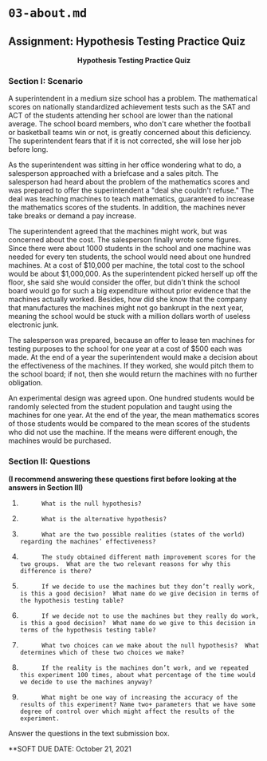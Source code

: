 # `03-about.md`

## Assignment: Hypothesis Testing Practice Quiz

<div align="center" style="font-weight: bold">
Hypothesis Testing Practice Quiz
</div >

### Section I: Scenario

A superintendent in a medium size school has a problem. The mathematical scores on nationally standardized achievement tests such as the SAT and ACT of the students attending her school are lower than the national average. The school board members, who don't care whether the football or basketball teams win or not, is greatly concerned about this deficiency. The superintendent fears that if it is not corrected, she will lose her job before long.

As the superintendent was sitting in her office wondering what to do, a salesperson approached with a briefcase and a sales pitch. The salesperson had heard about the problem of the mathematics scores and was prepared to offer the superintendent a "deal she couldn't refuse." The deal was teaching machines to teach mathematics, guaranteed to increase the mathematics scores of the students. In addition, the machines never take breaks or demand a pay increase.

The superintendent agreed that the machines might work, but was concerned about the cost. The salesperson finally wrote some figures. Since there were about 1000 students in the school and one machine was needed for every ten students, the school would need about one hundred machines. At a cost of $10,000 per machine, the total cost to the school would be about $1,000,000. As the superintendent picked herself up off the floor, she said she would consider the offer, but didn't think the school board would go for such a big expenditure without prior evidence that the machines actually worked. Besides, how did she know that the company that manufactures the machines might not go bankrupt in the next year, meaning the school would be stuck with a million dollars worth of useless electronic junk.

The salesperson was prepared, because an offer to lease ten machines for testing purposes to the school for one year at a cost of $500 each was made. At the end of a year the superintendent would make a decision about the effectiveness of the machines. If they worked, she would pitch them to the school board; if not, then she would return the machines with no further obligation.

An experimental design was agreed upon. One hundred students would be randomly selected from the student population and taught using the machines for one year. At the end of the year, the mean mathematics scores of those students would be compared to the mean scores of the students who did not use the machine. If the means were different enough, the machines would be purchased.

### Section II: Questions

**(I recommend answering these questions first before looking at the answers in Section III)**

1.           What is the null hypothesis?

2.           What is the alternative hypothesis?

3.           What are the two possible realities (states of the world) regarding the machines’ effectiveness?

4.           The study obtained different math improvement scores for the two groups.  What are the two relevant reasons for why this difference is there?

5.           If we decide to use the machines but they don’t really work, is this a good decision?  What name do we give decision in terms of the hypothesis testing table?

6.           If we decide not to use the machines but they really do work, is this a good decision?  What name do we give to this decision in terms of the hypothesis testing table?

7.           What two choices can we make about the null hypothesis?  What determines which of these two choices we make?

8.           If the reality is the machines don’t work, and we repeated this experiment 100 times, about what percentage of the time would we decide to use the machines anyway?

9.           What might be one way of increasing the accuracy of the results of this experiment? Name two+ parameters that we have some degree of control over which might affect the results of the experiment.

Answer the questions in the text submission box.

\*\*SOFT DUE DATE: October 21, 2021
